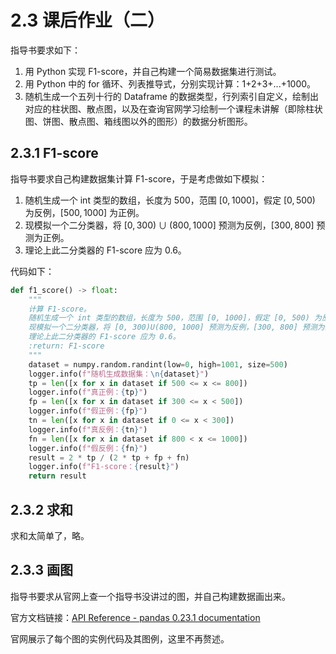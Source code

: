 # 2.3 课后作业（二）

指导书要求如下：

1. 用 Python 实现 F1-score，并自己构建一个简易数据集进行测试。
2. 用 Python 中的 for 循环、列表推导式，分别实现计算：1+2+3+...+1000。
3. 随机生成一个五列十行的 Dataframe 的数据类型，行列索引自定义，绘制出对应的柱状图、散点图，以及在查询官网学习绘制一个课程未讲解（即除柱状图、饼图、散点图、箱线图以外的图形）的数据分析图形。

## 2.3.1 F1-score

指导书要求自己构建数据集计算 F1-score，于是考虑做如下模拟：

1. 随机生成一个 int 类型的数组，长度为 500，范围 $[0, 1000]$，假定 $[0, 500)$ 为反例，$[500, 1000]$ 为正例。
2. 现模拟一个二分类器，将 $[0, 300) \cup (800, 1000]$ 预测为反例，$[300, 800]$ 预测为正例。
3. 理论上此二分类器的 F1-score 应为 0.6。

代码如下：

```python
def f1_score() -> float:
    """
    计算 F1-score。
    随机生成一个 int 类型的数组，长度为 500，范围 [0, 1000]，假定 [0, 500) 为反例，[500, 1000] 为正例。
    现模拟一个二分类器，将 [0, 300)U(800, 1000] 预测为反例，[300, 800] 预测为正例。
    理论上此二分类器的 F1-score 应为 0.6。
    :return: F1-score
    """
    dataset = numpy.random.randint(low=0, high=1001, size=500)
    logger.info(f"随机生成数据集：\n{dataset}")
    tp = len([x for x in dataset if 500 <= x <= 800])
    logger.info(f"真正例：{tp}")
    fp = len([x for x in dataset if 300 <= x < 500])
    logger.info(f"假正例：{fp}")
    tn = len([x for x in dataset if 0 <= x < 300])
    logger.info(f"真反例：{tn}")
    fn = len([x for x in dataset if 800 < x <= 1000])
    logger.info(f"假反例：{fn}")
    result = 2 * tp / (2 * tp + fp + fn)
    logger.info(f"F1-score：{result}")
    return result
```

## 2.3.2 求和

求和太简单了，略。

## 2.3.3 画图

指导书要求从官网上查一个指导书没讲过的图，并自己构建数据画出来。

官方文档链接：[API Reference - pandas 0.23.1 documentation](https://pandas.pydata.org/pandas-docs/version/0.23/api.html#api-dataframe-plotting)

官网展示了每个图的实例代码及其图例，这里不再赘述。


